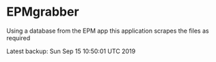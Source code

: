 # EPMgrabber
Using a database from the EPM app this application scrapes the files as required


Latest backup: Sun Sep 15 10:50:01 UTC 2019
